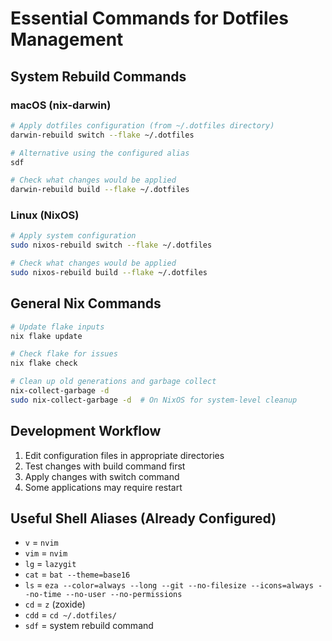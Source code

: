 # Essential Commands for Dotfiles Management

## System Rebuild Commands
### macOS (nix-darwin)
```bash
# Apply dotfiles configuration (from ~/.dotfiles directory)
darwin-rebuild switch --flake ~/.dotfiles

# Alternative using the configured alias
sdf

# Check what changes would be applied
darwin-rebuild build --flake ~/.dotfiles
```

### Linux (NixOS)
```bash
# Apply system configuration
sudo nixos-rebuild switch --flake ~/.dotfiles

# Check what changes would be applied
sudo nixos-rebuild build --flake ~/.dotfiles
```

## General Nix Commands
```bash
# Update flake inputs
nix flake update

# Check flake for issues
nix flake check

# Clean up old generations and garbage collect
nix-collect-garbage -d
sudo nix-collect-garbage -d  # On NixOS for system-level cleanup
```

## Development Workflow
1. Edit configuration files in appropriate directories
2. Test changes with build command first
3. Apply changes with switch command
4. Some applications may require restart

## Useful Shell Aliases (Already Configured)
- `v` = `nvim`
- `vim` = `nvim` 
- `lg` = `lazygit`
- `cat` = `bat --theme=base16`
- `ls` = `eza --color=always --long --git --no-filesize --icons=always --no-time --no-user --no-permissions`
- `cd` = `z` (zoxide)
- `cdd` = `cd ~/.dotfiles/`
- `sdf` = system rebuild command